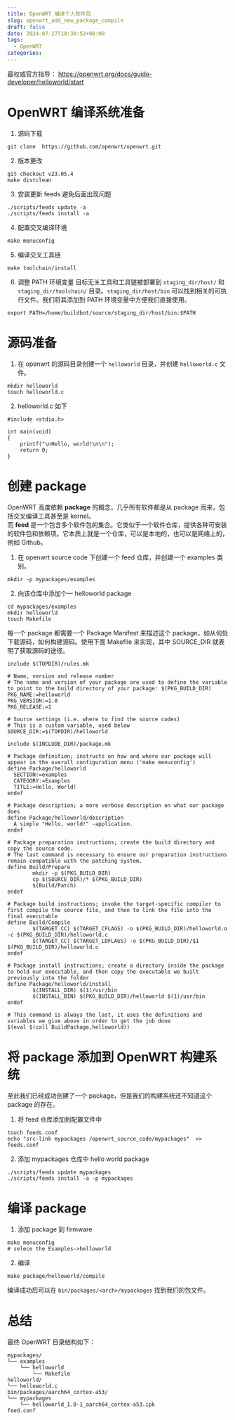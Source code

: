 ```yaml
---
title: OpenWRT 编译个人软件包
slug: openwrt_add_new_package_compile
draft: false
date: 2024-07-27T18:30:52+08:00
tags:
  - OpenWRT
categories:
---
```


最权威官方指导： https://openwrt.org/docs/guide-developer/helloworld/start<br>

# OpenWRT 编译系统准备

1. 源码下载 
```
git clone  https://github.com/openwrt/openwrt.git
```

2. 版本更改
```
git checkout v23.05.4
make distclean
```

3. 安装更新 feeds 避免后面出现问题
```
./scripts/feeds update -a
./scripts/feeds install -a
```

4. 配置交叉编译环境
```
make menuconfig
```

5. 编译交叉工具链
```
make toolchain/install
```


6. 调整 PATH 环境变量
目标无关工具和工具链被部署到 `staging_dir/host/` 和 `staging_dir/toolchain/` 目录。`staging_dir/host/bin` 可以找到相关的可执行文件。我们将其添加到 PATH 环境变量中方便我们直接使用。
```
export PATH=/home/buildbot/source/staging_dir/host/bin:$PATH
```




# 源码准备

1. 在 openwrt 的源码目录创建一个 `helloworld` 目录，并创建 `helloworld.c` 文件。
```
mkdir helloworld
touch helloworld.c
```


2. helloworld.c 如下
```
#include <stdio.h>
 
int main(void)
{
    printf("\nHello, world!\n\n");
	return 0;
}
```

# 创建 package

OpenWRT 高度依赖 **package** 的概念，几乎所有软件都是从 package 而来，包括交叉编译工具甚至是 kernel。<br>
而 **feed** 是一个包含多个软件包的集合。它类似于一个软件仓库，提供各种可安装的软件包和依赖项。它本质上就是一个仓库，可以是本地的，也可以是网络上的，例如 Github。


1. 在 openwrt source code 下创建一个 feed 仓库，并创建一个 examples 类别。
```
mkdir -p mypackages/examples
```

2. 向该仓库中添加个一 helloworld package
```
cd mypackages/examples
mkdir helloworld
touch Makefile
```
每一个 package 都需要一个 Package Manifest 来描述这个 package，如从何处下载源码，如何构建源码。使用下面 Makefile 来实现，其中 SOURCE_DIR 就表明了获取源码的途径。
```
include $(TOPDIR)/rules.mk

# Name, version and release number
# The name and version of your package are used to define the variable to point to the build directory of your package: $(PKG_BUILD_DIR)
PKG_NAME:=helloworld
PKG_VERSION:=1.0
PKG_RELEASE:=1

# Source settings (i.e. where to find the source codes)
# This is a custom variable, used below
SOURCE_DIR:=$(TOPDIR)/helloworld

include $(INCLUDE_DIR)/package.mk

# Package definition; instructs on how and where our package will appear in the overall configuration menu ('make menuconfig')
define Package/helloworld
  SECTION:=examples
  CATEGORY:=Examples
  TITLE:=Hello, World!
endef

# Package description; a more verbose description on what our package does
define Package/helloworld/description
  A simple "Hello, world!" -application.
endef

# Package preparation instructions; create the build directory and copy the source code. 
# The last command is necessary to ensure our preparation instructions remain compatible with the patching system.
define Build/Prepare
		mkdir -p $(PKG_BUILD_DIR)
		cp $(SOURCE_DIR)/* $(PKG_BUILD_DIR)
		$(Build/Patch)
endef

# Package build instructions; invoke the target-specific compiler to first compile the source file, and then to link the file into the final executable
define Build/Compile
		$(TARGET_CC) $(TARGET_CFLAGS) -o $(PKG_BUILD_DIR)/helloworld.o -c $(PKG_BUILD_DIR)/helloworld.c
		$(TARGET_CC) $(TARGET_LDFLAGS) -o $(PKG_BUILD_DIR)/$1 $(PKG_BUILD_DIR)/helloworld.o
endef

# Package install instructions; create a directory inside the package to hold our executable, and then copy the executable we built previously into the folder
define Package/helloworld/install
		$(INSTALL_DIR) $(1)/usr/bin
		$(INSTALL_BIN) $(PKG_BUILD_DIR)/helloworld $(1)/usr/bin
endef

# This command is always the last, it uses the definitions and variables we give above in order to get the job done
$(eval $(call BuildPackage,helloworld))
```




# 将 package 添加到 OpenWRT 构建系统

至此我们已经成功创建了一个 package，但是我们的构建系统还不知道这个 package 的存在。

1. 将 feed 仓库添加到配置文件中
```
touch feeds.conf
echo "src-link mypackages /openwrt_source_code/mypackages"  >> feeds.conf
```

2. 添加 mypackages 仓库中 hello world package 
```
./scripts/feeds update mypackages
./scripts/feeds install -a -p mypackages
```



# 编译 package

1. 添加 package 到 firmware
```
make menuconfig
# selece the Examples->helloworld
```



2. 编译
```
make package/helloworld/compile
```

编译成功后可以在 `bin/packages/<arch>/mypackages` 找到我们的包文件。

# 总结

最终 OpenWRT 目录结构如下：<br>
```
mypackages/
└── examples
    └── helloworld
        └── Makefile
helloworld/
└── helloworld.c
bin/packages/aarch64_cortex-a53/
└── mypackages
    └── helloworld_1.0-1_aarch64_cortex-a53.ipk
feed.conf
```
